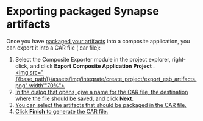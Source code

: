 # Exporting packaged Synapse artifacts

Once you have [packaged your artifacts]({{base_path}}/integrate/develop/packaging-artifacts) into a composite application, you can
export it into a CAR file (.car file):

1.  Select the Composite Exporter module in the project explorer,
    right-click, and click **Export Composite Application Project** .  
    <a href="{{base_path}}/assets/img/integrate/create_project/export_esb_artifacts.png"><img src="{{base_path}}/assets/img/integrate/create_project/export_esb_artifacts.png" width'"70%">
2.  In the dialog that opens, give a name for the CAR file, the destination where the file should be saved, and click **Next**.
3.  You can select the artifacts that should be packaged in the CAR file.
4.  Click **Finish** to generate the CAR file.

